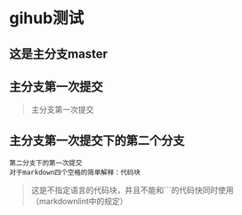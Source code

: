 # gihub测试

## 这是主分支master

## 主分支第一次提交

> 主分支第一次提交

## 主分支第一次提交下的第二个分支

    第二分支下的第一次提交
    对于markdown四个空格的简单解释：代码块
> 这是不指定语言的代码块，并且不能和```的代码快同时使用（markdownlint中的规定）
